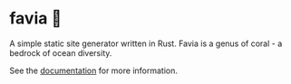 # favia 🪸

A simple static site generator written in Rust. Favia is a genus of coral - a bedrock of ocean diversity.

See the [documentation](https://docs.rs/crate/favia/latest) for more information.
